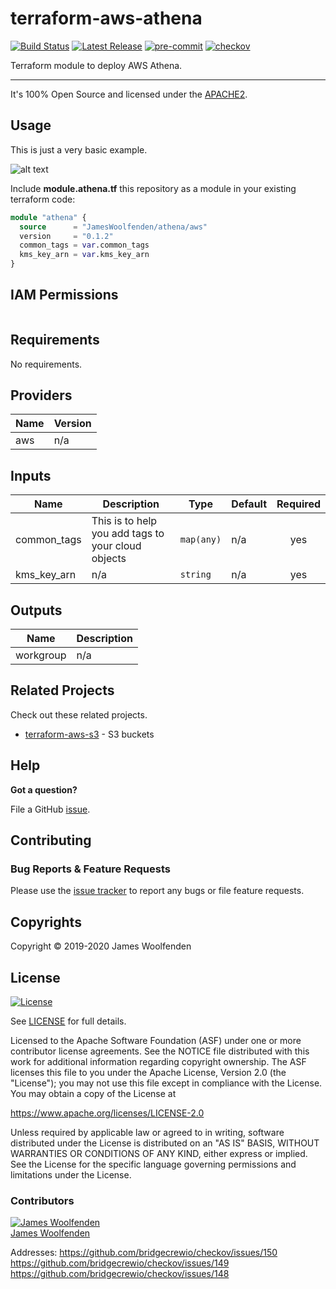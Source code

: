 # terraform-aws-athena

[![Build Status](https://github.com/JamesWoolfenden/terraform-aws-athena/workflows/Verify%20and%20Bump/badge.svg?branch=master)](https://github.com/JamesWoolfenden/terraform-aws-athena)
[![Latest Release](https://img.shields.io/github/release/JamesWoolfenden/terraform-aws-athena.svg)](https://github.com/JamesWoolfenden/terraform-aws-athena/releases/latest)
[![pre-commit](https://img.shields.io/badge/pre--commit-enabled-brightgreen?logo=pre-commit&logoColor=white)](https://github.com/pre-commit/pre-commit)
[![checkov](https://img.shields.io/badge/checkov-verified-brightgreen)](https://www.checkov.io/)

Terraform module to deploy AWS Athena.

---

It's 100% Open Source and licensed under the [APACHE2](LICENSE).

## Usage

This is just a very basic example.

![alt text](./diagram/athena.png)

Include **module.athena.tf** this repository as a module in your existing terraform code:

```terraform
module "athena" {
  source      = "JamesWoolfenden/athena/aws"
  version     = "0.1.2"
  common_tags = var.common_tags
  kms_key_arn = var.kms_key_arn
}
```

## IAM Permissions

```json

```

<!-- BEGINNING OF PRE-COMMIT-TERRAFORM DOCS HOOK -->
## Requirements

No requirements.

## Providers

| Name | Version |
|------|---------|
| aws | n/a |

## Inputs

| Name | Description | Type | Default | Required |
|------|-------------|------|---------|:--------:|
| common\_tags | This is to help you add tags to your cloud objects | `map(any)` | n/a | yes |
| kms\_key\_arn | n/a | `string` | n/a | yes |

## Outputs

| Name | Description |
|------|-------------|
| workgroup | n/a |

<!-- END OF PRE-COMMIT-TERRAFORM DOCS HOOK -->

## Related Projects

Check out these related projects.

- [terraform-aws-s3](https://github.com/jameswoolfenden/terraform-aws-s3) - S3 buckets

## Help

**Got a question?**

File a GitHub [issue](https://github.com/JamesWoolfenden/terraform-aws-athena/issues).

## Contributing

### Bug Reports & Feature Requests

Please use the [issue tracker](https://github.com/JamesWoolfenden/terraform-aws-athena/issues) to report any bugs or file feature requests.

## Copyrights

Copyright © 2019-2020 James Woolfenden

## License

[![License](https://img.shields.io/badge/License-Apache%202.0-blue.svg)](https://opensource.org/licenses/Apache-2.0)

See [LICENSE](LICENSE) for full details.

Licensed to the Apache Software Foundation (ASF) under one
or more contributor license agreements. See the NOTICE file
distributed with this work for additional information
regarding copyright ownership. The ASF licenses this file
to you under the Apache License, Version 2.0 (the
"License"); you may not use this file except in compliance
with the License. You may obtain a copy of the License at

<https://www.apache.org/licenses/LICENSE-2.0>

Unless required by applicable law or agreed to in writing,
software distributed under the License is distributed on an
"AS IS" BASIS, WITHOUT WARRANTIES OR CONDITIONS OF ANY
KIND, either express or implied. See the License for the
specific language governing permissions and limitations
under the License.

### Contributors

[![James Woolfenden][jameswoolfenden_avatar]][jameswoolfenden_homepage]<br/>[James Woolfenden][jameswoolfenden_homepage]

[jameswoolfenden_homepage]: https://github.com/jameswoolfenden
[jameswoolfenden_avatar]: https://github.com/jameswoolfenden.png?size=150
[github]: https://github.com/jameswoolfenden
[linkedin]: https://www.linkedin.com/in/jameswoolfenden/
[twitter]: https://twitter.com/JimWoolfenden
[share_twitter]: https://twitter.com/intent/tweet/?text=terraform-aws-athena&url=https://github.com/JamesWoolfenden/terraform-aws-athena
[share_linkedin]: https://www.linkedin.com/shareArticle?mini=true&title=terraform-aws-athena&url=https://github.com/JamesWoolfenden/terraform-aws-athena
[share_reddit]: https://reddit.com/submit/?url=https://github.com/JamesWoolfenden/terraform-aws-athena
[share_facebook]: https://facebook.com/sharer/sharer.php?u=https://github.com/JamesWoolfenden/terraform-aws-athena
[share_email]: mailto:?subject=terraform-aws-athena&body=https://github.com/JamesWoolfenden/terraform-aws-athena

Addresses:
<https://github.com/bridgecrewio/checkov/issues/150>
<https://github.com/bridgecrewio/checkov/issues/149>
<https://github.com/bridgecrewio/checkov/issues/148>
